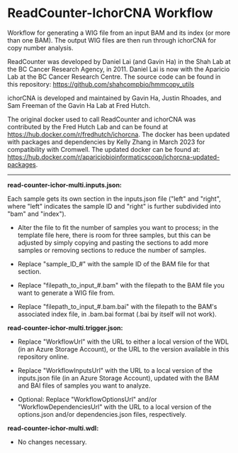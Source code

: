# ReadCounter-IchorCNA Workflow
Workflow for generating a WIG file from an input BAM and its index (or more than one BAM). The output WIG files are then run through ichorCNA for copy number analysis. 

ReadCounter was developed by Daniel Lai (and Gavin Ha) in the Shah Lab at the BC Cancer Research Agency, in 2011. Daniel Lai is now with the Aparicio Lab at the BC Cancer Research Centre. The source code can be found in this repository: https://github.com/shahcompbio/hmmcopy_utils

ichorCNA is developed and maintained by Gavin Ha, Justin Rhoades, and Sam Freeman of the Gavin Ha Lab at Fred Hutch. 

The original docker used to call ReadCounter and ichorCNA was contributed by the Fred Hutch Lab and can be found at https://hub.docker.com/r/fredhutch/ichorcna. The docker has been updated with packages and dependencies by Kelly Zhang in March 2023 for compatibility with Cromwell. The updated docker can be found at: https://hub.docker.com/r/apariciobioinformaticscoop/ichorcna-updated-packages. 

---

**read-counter-ichor-multi.inputs.json:** 

Each sample gets its own section in the inputs.json file ("left" and "right", where "left" indicates the sample ID and "right" is further subdivided into "bam" and "index").

* Alter the file to fit the number of samples you want to process; in the template file here, there is room for three samples, but this can be adjusted by simply copying and pasting the sections to add more samples or removing sections to reduce the number of samples.

* Replace "sample_ID_#" with the sample ID of the BAM file for that section.

* Replace "filepath_to_input_#.bam" with the filepath to the BAM file you want to generate a WIG file from.

* Replace "filepath_to_input_#.bam.bai" with the filepath to the BAM's associated index file, in .bam.bai format (.bai by itself will not work).

**read-counter-ichor-multi.trigger.json:**

* Replace "WorkflowUrl" with the URL to either a local version of the WDL (in an Azure Storage Account), or the URL to the version available in this repository online.

* Replace "WorkflowInputsUrl" with the URL to a local version of the inputs.json file (in an Azure Storage Account), updated with the BAM and BAI files of samples you want to analyze.

* Optional: Replace "WorkflowOptionsUrl" and/or "WorkflowDependenciesUrl" with the URL to a local version of the options.json and/or dependencies.json files, respectively.

**read-counter-ichor-multi.wdl:**

* No changes necessary.
